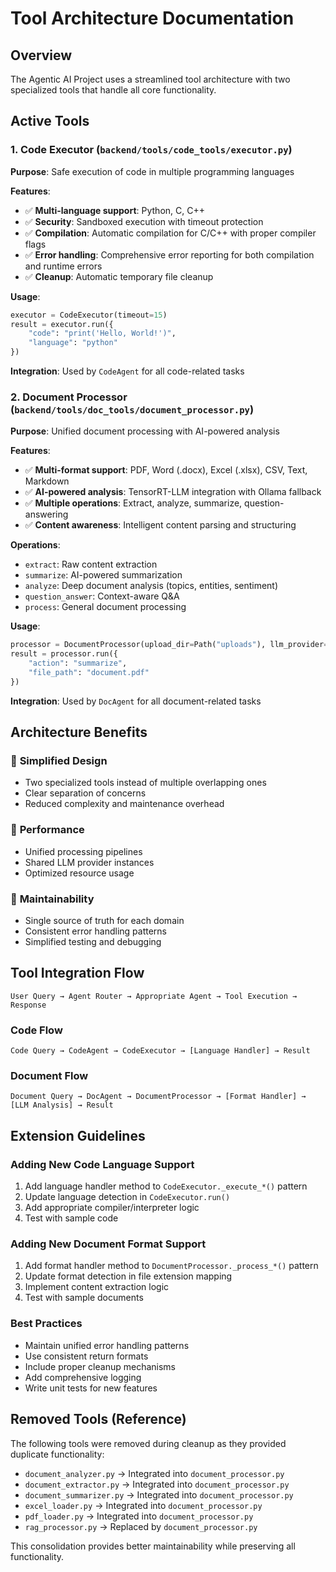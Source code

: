 # Tool Architecture Documentation

## Overview
The Agentic AI Project uses a streamlined tool architecture with two specialized tools that handle all core functionality.

## Active Tools

### 1. Code Executor (`backend/tools/code_tools/executor.py`)

**Purpose**: Safe execution of code in multiple programming languages

**Features**:
- ✅ **Multi-language support**: Python, C, C++
- ✅ **Security**: Sandboxed execution with timeout protection
- ✅ **Compilation**: Automatic compilation for C/C++ with proper compiler flags
- ✅ **Error handling**: Comprehensive error reporting for both compilation and runtime errors
- ✅ **Cleanup**: Automatic temporary file cleanup

**Usage**:
```python
executor = CodeExecutor(timeout=15)
result = executor.run({
    "code": "print('Hello, World!')",
    "language": "python"
})
```

**Integration**: Used by `CodeAgent` for all code-related tasks

### 2. Document Processor (`backend/tools/doc_tools/document_processor.py`)

**Purpose**: Unified document processing with AI-powered analysis

**Features**:
- ✅ **Multi-format support**: PDF, Word (.docx), Excel (.xlsx), CSV, Text, Markdown
- ✅ **AI-powered analysis**: TensorRT-LLM integration with Ollama fallback
- ✅ **Multiple operations**: Extract, analyze, summarize, question-answering
- ✅ **Content awareness**: Intelligent content parsing and structuring

**Operations**:
- `extract`: Raw content extraction
- `summarize`: AI-powered summarization
- `analyze`: Deep document analysis (topics, entities, sentiment)
- `question_answer`: Context-aware Q&A
- `process`: General document processing

**Usage**:
```python
processor = DocumentProcessor(upload_dir=Path("uploads"), llm_provider=llm)
result = processor.run({
    "action": "summarize",
    "file_path": "document.pdf"
})
```

**Integration**: Used by `DocAgent` for all document-related tasks

## Architecture Benefits

### 🎯 **Simplified Design**
- Two specialized tools instead of multiple overlapping ones
- Clear separation of concerns
- Reduced complexity and maintenance overhead

### 🚀 **Performance**
- Unified processing pipelines
- Shared LLM provider instances
- Optimized resource usage

### 🔧 **Maintainability**
- Single source of truth for each domain
- Consistent error handling patterns
- Simplified testing and debugging

## Tool Integration Flow

```
User Query → Agent Router → Appropriate Agent → Tool Execution → Response
```

### Code Flow
```
Code Query → CodeAgent → CodeExecutor → [Language Handler] → Result
```

### Document Flow
```
Document Query → DocAgent → DocumentProcessor → [Format Handler] → [LLM Analysis] → Result
```

## Extension Guidelines

### Adding New Code Language Support
1. Add language handler method to `CodeExecutor._execute_*()` pattern
2. Update language detection in `CodeExecutor.run()`
3. Add appropriate compiler/interpreter logic
4. Test with sample code

### Adding New Document Format Support
1. Add format handler method to `DocumentProcessor._process_*()` pattern
2. Update format detection in file extension mapping
3. Implement content extraction logic
4. Test with sample documents

### Best Practices
- Maintain unified error handling patterns
- Use consistent return formats
- Include proper cleanup mechanisms
- Add comprehensive logging
- Write unit tests for new features

## Removed Tools (Reference)

The following tools were removed during cleanup as they provided duplicate functionality:

- `document_analyzer.py` → Integrated into `document_processor.py`
- `document_extractor.py` → Integrated into `document_processor.py`
- `document_summarizer.py` → Integrated into `document_processor.py`
- `excel_loader.py` → Integrated into `document_processor.py`
- `pdf_loader.py` → Integrated into `document_processor.py`
- `rag_processor.py` → Replaced by `document_processor.py`

This consolidation provides better maintainability while preserving all functionality.
